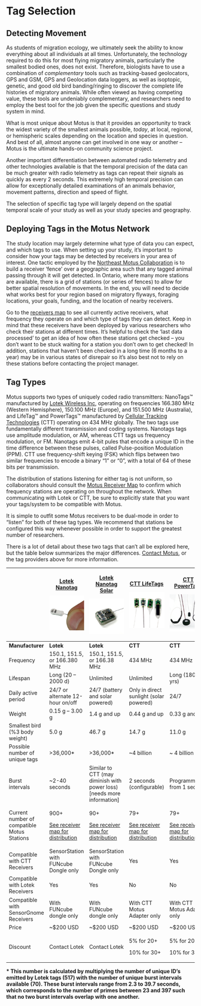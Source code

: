
# Tag Selection

## Detecting Movement

As students of migration ecology, we ultimately seek the ability to know
everything about all individuals at all times. Unfortunately, the
technology required to do this for most flying migratory animals,
particularly the smallest bodied ones, does not exist. Therefore,
biologists have to use a combination of *complementary* tools such as
tracking-based geolocators, GPS and GSM, GPS and Geolocation data
loggers, as well as isoptopic, genetic, and good old bird
banding/ringing to discover the complete life histories of migratory
animals. While often viewed as having competing value, these tools are
undeniably complementary, and researchers need to employ the best tool
for the job given the specific questions and study system in mind.

What is most unique about Motus is that it provides an opportunity to
track the widest variety of the smallest animals possible, *today*, at
local, regional, or hemispheric scales depending on the location and
species in question. And best of all, almost anyone can get involved in
one way or another – Motus is the ultimate hands-on community science
project.

Another important differentiation between automated radio telemetry and
other technologies available is that the temporal precision of the data
can be much greater with radio telemetry as tags can repeat their
signals as quickly as every 2 seconds. This extremely high temporal
precision can allow for exceptionally detailed examinations of an
animals behavior, movement patterns, direction and speed of flight.

The selection of specific tag type will largely depend on the spatial
temporal scale of your study as well as your study species and
geography.

## Deploying Tags in the Motus Network

The study location may largely determine what type of data you can
expect, and which tags to use. When setting up your study, it’s
important to consider how your tags may be detected by receivers in your
area of interest. One tactic employed by the [<u>Northeast Motus
Collaboration</u>](https://www.northeastmotus.com/) is to build a
receiver ‘fence’ over a geographic area such that any tagged animal
passing through it will get detected. In Ontario, where many more
stations are available, there is a grid of stations (or series of
fences) to allow for better spatial resolution of movements. In the end,
you will need to decide what works best for your region based on
migratory flyways, foraging locations, your goals, funding, and the
location of nearby receivers.

Go to the [<u>receivers map</u>](https://motus.org/data/receiversMap) to
see all currently active receivers, what frequency they operate on and
which type of tags they can detect. Keep in mind that these receivers
have been deployed by various researchers who check their stations at
different times. It’s helpful to check the ‘last data processed’ to get
an idea of how often these stations get checked – you don’t want to be
stuck waiting for a station you don’t own to get checked! In addition,
stations that haven’t been checked in a long time (6 months to a year)
may be in various states of disrepair so it’s also best not to rely on
these stations before contacting the project manager.

##

## Tag Types

Motus supports two types of uniquely coded radio transmitters: NanoTags™
manufactured by [<u>Lotek Wireless Inc</u>](http://lotek.com/),
operating on frequencies 166.380 MHz (Western Hemisphere), 150.100 MHz
(Europe), and 151.500 MHz (Australia), and LifeTag™ and PowerTags™
manufactured by [<u>Cellular Tracking
Technologies</u>](http://www.celltracktech.com/) (CTT) operating on 434
MHz globally. The two tags use fundamentally different transmission and
coding systems. Nanotags tags use amplitude modulation, or AM, whereas
CTT tags us frequency modulation, or FM. Nanotags emit 4-bit pules that
encode a unique ID in the time difference between these pulses, called
Pulse-position Modulation (PPM). CTT use frequency-shift keying (FSK)
which flips between two similar frequencies to encode a binary “1” or
“0”, with a total of 64 of these bits per transmission.

The distribution of stations listening for either tag is not uniform, so
collaborators should consult the [<u>Motus Receiver
Map</u>](https://motus.org/data/receiversMap/) to confirm which
frequency stations are operating on throughout the network. When
communicating with Lotek or CTT, be sure to explicitly state that you
want your tags/system to be compatible with Motus.

It is simple to outfit some Motus receivers to be dual-mode in order to
“listen” for both of these tag types. We recommend that stations be
configured this way whenever possible in order to support the greatest
number of researchers.

There is a lot of detail about these two tags that can’t all be explored
here, but the table below summarizes the major differences. [<u>Contact
Motus</u>](https://motus.org/contact), or the tag
providers above for more information.

<table>
<thead>
<tr class="header">
<th></th>
<th><p><a href="https://www.lotek.com/products/nanotags/"><strong><u>Lotek Nanotag</u></strong></a></p>
<p><img src="media/lotek-nanotag.jpg" style="width:100px;" alt="Lotek Nanotag" /></p></th>
<th><p><strong><u>Lotek Nanotag Solar</u></strong></p>
<p><img src="media/lotek-nanotag-solar.jpg" style="width:100px;" alt="Lotek Nanotag Solar" /></p></th>
<th><p><strong><u>CTT LifeTags</u></strong></p>
<p><img src="media/ctt-lifetag.png" style="width:100px;" alt="CTT LifeTags" /></p></th>
<th><p><strong><u>CTT PowerTags</u></strong></p>
<p><img src="media/ctt-powertag.png" style="width:100px;" alt="CTT PowerTags" /></p></th>
</tr>
</thead>
<tbody>
<tr class="odd">
<td><strong>Manufacturer</strong></td>
<td><strong>Lotek</strong></td>
<td><strong>Lotek</strong></td>
<td><strong>CTT</strong></td>
<td><strong>CTT</strong></td>
</tr>
<tr class="even">
<td>Frequency</td>
<td>150.1, 151.5, or 166.380 MHz</td>
<td>150.1, 151.5, or 166.38 MHz</td>
<td>434 MHz</td>
<td>434 MHz</td>
</tr>
<tr class="odd">
<td>Lifespan</td>
<td>Long (20 – 2000 d)</td>
<td>Unlimited</td>
<td>Unlimited</td>
<td>Long (180 d to yrs)</td>
</tr>
<tr class="even">
<td>Daily active period</td>
<td>24/7 or alternate 12-hour on/off</td>
<td>24/7 (battery and solar powered)</td>
<td>Only in direct sunlight (solar powered)</td>
<td>24/7</td>
</tr>
<tr class="odd">
<td>Weight</td>
<td>0.15 g – 3.00 g</td>
<td>1.4 g and up</td>
<td>0.44 g and up</td>
<td>0.33 g and up</td>
</tr>
<tr class="even">
<td>Smallest bird (%3 body weight)</td>
<td>5.0 g</td>
<td>46.7 g</td>
<td>14.7 g</td>
<td>11.0 g</td>
</tr>
<tr class="odd">
<td>Possible number of unique tags</td>
<td>&gt;36,000*</td>
<td>&gt;36,000*</td>
<td>~4 billion</td>
<td>~ 4 billion</td>
</tr>
<tr class="even">
<td>Burst intervals</td>
<td>~2-40 seconds</td>
<td>Similar to CTT (may diminish with power loss) [needs more information]</td>
<td>2 seconds (configurable)</td>
<td>Programmable: from 1 sec up</td>
</tr>
<tr class="odd">
<td>Current number of compatible Motus Stations</td>
<td><p>900+</p>
<p><a href="https://motus.org/data/receiversMap/"><u>See receiver map for distribution</u></a></p></td>
<td><p>90+</p>
<p><a href="https://motus.org/data/receiversMap/"><u>See receiver map for distribution</u></a></p></td>
<td><p>79+</p>
<p><a href="https://motus.org/data/receiversMap/"><u>See receiver map for distribution</u></a></p></td>
<td><p>79+</p>
<p><a href="https://motus.org/data/receiversMap/"><u>See receiver map for distribution</u></a></p></td>
</tr>
<tr class="even">
<td>Compatible with CTT Receivers</td>
<td>SensorStation with FUNcube Dongle only</td>
<td>SensorStation with FUNcube Dongle only</td>
<td>Yes</td>
<td>Yes</td>
</tr>
<tr class="odd">
<td>Compatible with Lotek Receivers</td>
<td>Yes</td>
<td>Yes</td>
<td>No</td>
<td>No</td>
</tr>
<tr class="even">
<td>Compatible with SensorGnome Receivers</td>
<td>With FUNcube dongle only</td>
<td>With FUNcube dongle only</td>
<td>With CTT Motus Adapter only</td>
<td>With CTT Motus Adapter only</td>
</tr>
<tr class="odd">
<td>Price</td>
<td>~$200 USD</td>
<td>~$200 USD</td>
<td>~$200 USD</td>
<td>~$200 USD</td>
</tr>
<tr class="even">
<td>Discount</td>
<td>Contact Lotek</td>
<td>Contact Lotek</td>
<td><p>5% for 20+</p>
<p>10% for 30+</p></td>
<td><p>5% for 20+</p>
<p>10% for 30+</p></td>
</tr>
</tbody>
</table>

<strong>* This number is calculated by multiplying the number of unique ID’s emitted by Lotek tags (517) with the number of unique burst intervals available (70). These burst intervals range from 2.3 to 39.7 seconds, which corresponds to the number of primes between 23 and 397 such that no two burst intervals overlap with one another.</strong>
